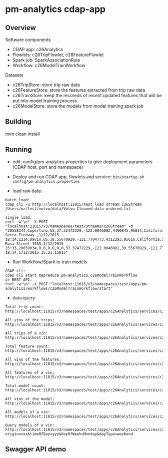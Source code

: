 # pm-analytics cdap-app

## Overview
Software components
- CDAP app: c26Analytics
- Flowlets: c26TripFlowlet, c26FeatureFlowlet
- Spark job: SparkAssociationRule
- Workflow: c26ModelTrainWorkflow

Datasets
- c26TripStore: store trip raw data
- c26FeatureStore: store the features extracted from trip raw data
- c26TrainStore: keep the recoreds of recent updated features that will be put into model training process
- c26ModelStore: store the models from model training spark job

## Building
mvn clean install

## Running
- edit:
config/pm-analytics.properties to give deployment parameters (CDAP host, port and namespace)

- Deploy and run CDAP app, flowlets and service:
`bin/startup.sh config/pm-analytics.properties`

- load raw data:
```
batch load:
cdap cli -u http://localhost:11015/test load stream c26Stream /Users/mz/test/volvo/data/Volvo-Cleaned-data-ordered.txt

single load:
curl -w"\n" -X POST "localhost:11015/v3/namespaces/test/streams/c26Stream" -d "20558344,Cupertino,US,37.32472229,-122.0046082,4490845,95014,California,Junipero Serra Freeway ,1/12/2015 18:14,1214,Davis,US,38.55670929,-121.7704773,4312293,95616,California,Santa Rosa Street 1555,1/12/2015 15:33,20659034,0,0,0,0,0,0,37.32472229,-122.0046082,38.55670929,-121.7704773,0,20659034,business,1/12/2015 18:14,1/12/2015 15:33,15015"
```

- Run Workflow/Spark to train models
```
CDAP cli:
cdap cli start mapreduce pm-analytics.c26ModelTrainWorkflow
or REST API:
curl -w"\n" -X POST "localhost:11015/v3/namespaces/test/apps/pm-analytics/workflows/c26ModelTrainWorkflow/start"
```

- data query
```
Total trip count:
http://localhost:11015/v3/namespaces/test/apps/c26Analytics/services/c26TripService/methods/trip/count

All vins of the trips:
http://localhost:11015/v3/namespaces/test/apps/c26Analytics/services/c26TripService/methods/trip/vins

All trips of a vin:
http://localhost:11015/v3/namespaces/test/apps/c26Analytics/services/c26TripService/methods/trip/{vin}

Total feature count:
http://localhost:11015/v3/namespaces/test/apps/c26Analytics/services/c26FeatureService/methods/feature/count

All vins of the features:
http://localhost:11015/v3/namespaces/test/apps/c26Analytics/services/c26FeatureService/methods/feature/vins

All features of a vin:
http://localhost:11015/v3/namespaces/test/apps/c26Analytics/services/c26FeatureService/methods/feature/{vin}

Total model count:
http://localhost:11015/v3/namespaces/test/apps/c26Analytics/services/c26ModelService/methods/model/count

All vins of the model:
http://localhost:11015/v3/namespaces/test/apps/c26Analytics/services/c26ModelService/methods/model/vins

All models of a vin:
http://localhost:11015/v3/namespaces/test/apps/c26Analytics/services/c26ModelService/methods/model/{vin}

Query models of a vin:
http://localhost:11015/v3/namespaces/test/apps/c26Analytics/services/c26ModelService/methods/model/{vin}?origin=xxx&timeOfDay=yyy&dayOfWeek=Monday&dayType=weekend
```

## Swagger API demo




